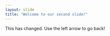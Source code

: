 ```yaml
---
layout: slide
title: "Welcome to our second slide!"
---
```

This has changed.
Use the left arrow to go back!

